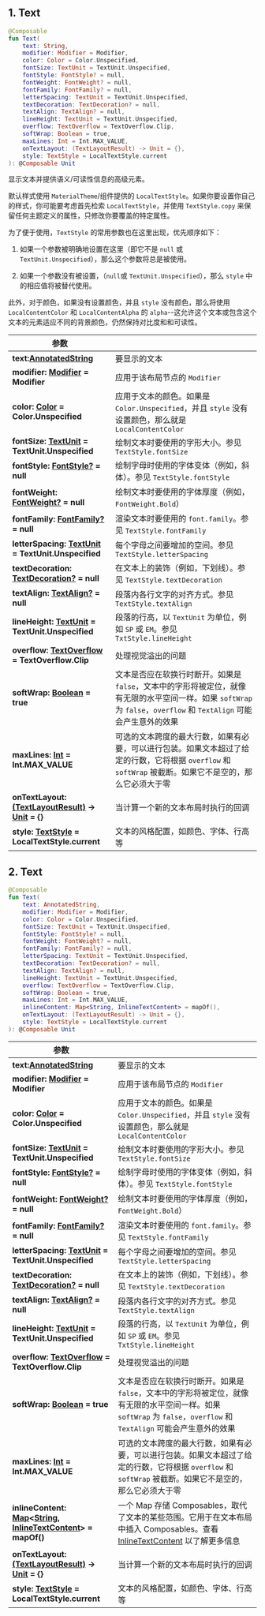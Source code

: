 ## 1. Text

``` kotlin
@Composable
fun Text(
    text: String,
    modifier: Modifier = Modifier,
    color: Color = Color.Unspecified,
    fontSize: TextUnit = TextUnit.Unspecified,
    fontStyle: FontStyle? = null,
    fontWeight: FontWeight? = null,
    fontFamily: FontFamily? = null,
    letterSpacing: TextUnit = TextUnit.Unspecified,
    textDecoration: TextDecoration? = null,
    textAlign: TextAlign? = null,
    lineHeight: TextUnit = TextUnit.Unspecified,
    overflow: TextOverflow = TextOverflow.Clip,
    softWrap: Boolean = true,
    maxLines: Int = Int.MAX_VALUE,
    onTextLayout: (TextLayoutResult) -> Unit = {},
    style: TextStyle = LocalTextStyle.current
): @Composable Unit
```

显示文本并提供语义/可读性信息的高级元素。

默认样式使用 `MaterialTheme`/组件提供的 `LocalTextStyle`。如果你要设置你自己的样式，你可能要考虑首先检索 `LocalTextStyle`，并使用 `TextStyle.copy` 来保留任何主题定义的属性，只修改你要覆盖的特定属性。

为了便于使用，`TextStyle` 的常用参数也在这里出现，优先顺序如下：

1. 如果一个参数被明确地设置在这里（即它不是 `null` 或 `TextUnit.Unspecified`），那么这个参数将总是被使用。

2. 如果一个参数没有被设置，（`null`或 `TextUnit.Unspecified`），那么 `style` 中的相应值将被替代使用。

此外，对于颜色，如果没有设置颜色，并且 `style` 没有颜色，那么将使用 `LocalContentColor` 和 `LocalContentAlpha` 的 `alpha`--这允许这个文本或包含这个文本的元素适应不同的背景颜色，仍然保持对比度和和可读性。


| 参数 | |
| ----| ----- |
| **text:[AnnotatedString](https://developer.android.com/reference/kotlin/androidx/compose/ui/text/AnnotatedString)** | 要显示的文本 |
| **modifier: [Modifier](https://developer.android.com/reference/kotlin/androidx/compose/ui/Modifier) = Modifier** | 应用于该布局节点的 `Modifier` |
| **color: [Color](https://developer.android.com/reference/kotlin/androidx/compose/ui/graphics/Color) = Color.Unspecified** | 应用于文本的颜色。如果是 `Color.Unspecified`，并且 `style` 没有设置颜色，那么就是 `LocalContentColor` |
| **fontSize: [TextUnit](https://developer.android.com/reference/kotlin/androidx/compose/ui/unit/TextUnit) = TextUnit.Unspecified** | 绘制文本时要使用的字形大小。参见 `TextStyle.fontSize` |
| **fontStyle: [FontStyle?](https://developer.android.com/reference/kotlin/androidx/compose/ui/text/font/FontStyle) = null** | 绘制字母时使用的字体变体（例如，斜体）。参见 `TextStyle.fontStyle` |
| **fontWeight: [FontWeight?](https://developer.android.com/reference/kotlin/androidx/compose/ui/text/font/FontWeight) = null** | 绘制文本时要使用的字体厚度（例如，`FontWeight.Bold`） |
| **fontFamily: [FontFamily?](https://developer.android.com/reference/kotlin/androidx/compose/ui/text/font/FontFamily) = null** | 渲染文本时要使用的 `font.family`。参见 `TextStyle.fontFamily`|
| **letterSpacing: [TextUnit](https://developer.android.com/reference/kotlin/androidx/compose/ui/unit/TextUnit) = TextUnit.Unspecified** | 每个字母之间要增加的空间。参见 `TextStyle.letterSpacing` |
| **textDecoration: [TextDecoration?](https://developer.android.com/reference/kotlin/androidx/compose/ui/text/style/TextDecoration) = null** | 在文本上的装饰（例如，下划线）。参见 `TextStyle.textDecoration` |
| **textAlign: [TextAlign?](https://developer.android.com/reference/kotlin/androidx/compose/ui/text/style/TextAlign) = null** | 段落内各行文字的对齐方式。参见 `TextStyle.textAlign` |
| **lineHeight: [TextUnit](https://developer.android.com/reference/kotlin/androidx/compose/ui/unit/TextUnit) = TextUnit.Unspecified** | 段落的行高，以 `TextUnit` 为单位，例如 `SP` 或 `EM`。参见 `TxtStyle.lineHeight` |
| **overflow: [TextOverflow](https://developer.android.com/reference/kotlin/androidx/compose/ui/text/style/TextOverflow) = TextOverflow.Clip** | 处理视觉溢出的问题 |
| **softWrap: [Boolean](https://kotlinlang.org/api/latest/jvm/stdlib/kotlin/-boolean/index.html) = true** | 文本是否应在软换行时断开。如果是 `false`，文本中的字形将被定位，就像有无限的水平空间一样。如果 `softWrap` 为 `false`，`overflow` 和 `TextAlign` 可能会产生意外的效果 |
| **maxLines: [Int](https://kotlinlang.org/api/latest/jvm/stdlib/kotlin/-int/index.html) = Int.MAX_VALUE** | 可选的文本跨度的最大行数，如果有必要，可以进行包装。如果文本超过了给定的行数，它将根据 `overflow` 和 `softWrap` 被截断。如果它不是空的，那么它必须大于零  |
| **onTextLayout: [(TextLayoutResult)](https://developer.android.com/reference/kotlin/androidx/compose/ui/text/TextLayoutResult) -> [Unit](https://kotlinlang.org/api/latest/jvm/stdlib/kotlin/-unit/index.html) = {}** | 当计算一个新的文本布局时执行的回调 |
| **style: [TextStyle](https://developer.android.com/reference/kotlin/androidx/compose/ui/text/TextStyle) = LocalTextStyle.current** | 文本的风格配置，如颜色、字体、行高等 |


## 2. Text
``` kotlin
@Composable
fun Text(
    text: AnnotatedString,
    modifier: Modifier = Modifier,
    color: Color = Color.Unspecified,
    fontSize: TextUnit = TextUnit.Unspecified,
    fontStyle: FontStyle? = null,
    fontWeight: FontWeight? = null,
    fontFamily: FontFamily? = null,
    letterSpacing: TextUnit = TextUnit.Unspecified,
    textDecoration: TextDecoration? = null,
    textAlign: TextAlign? = null,
    lineHeight: TextUnit = TextUnit.Unspecified,
    overflow: TextOverflow = TextOverflow.Clip,
    softWrap: Boolean = true,
    maxLines: Int = Int.MAX_VALUE,
    inlineContent: Map<String, InlineTextContent> = mapOf(),
    onTextLayout: (TextLayoutResult) -> Unit = {},
    style: TextStyle = LocalTextStyle.current
): @Composable Unit
```

| 参数 | |
| ----| ----- |
| **text:[AnnotatedString](https://developer.android.com/reference/kotlin/androidx/compose/ui/text/AnnotatedString)** | 要显示的文本 |
| **modifier: [Modifier](https://developer.android.com/reference/kotlin/androidx/compose/ui/Modifier) = Modifier** | 应用于该布局节点的 `Modifier` |
| **color: [Color](https://developer.android.com/reference/kotlin/androidx/compose/ui/graphics/Color) = Color.Unspecified** | 应用于文本的颜色。如果是 `Color.Unspecified`，并且 `style` 没有设置颜色，那么就是 `LocalContentColor` |
| **fontSize: [TextUnit](https://developer.android.com/reference/kotlin/androidx/compose/ui/unit/TextUnit) = TextUnit.Unspecified** | 绘制文本时要使用的字形大小。参见 `TextStyle.fontSize` |
| **fontStyle: [FontStyle?](https://developer.android.com/reference/kotlin/androidx/compose/ui/text/font/FontStyle) = null** | 绘制字母时使用的字体变体（例如，斜体）。参见 `TextStyle.fontStyle` |
| **fontWeight: [FontWeight?](https://developer.android.com/reference/kotlin/androidx/compose/ui/text/font/FontWeight) = null** | 绘制文本时要使用的字体厚度（例如，`FontWeight.Bold`） |
| **fontFamily: [FontFamily?](https://developer.android.com/reference/kotlin/androidx/compose/ui/text/font/FontFamily) = null** | 渲染文本时要使用的 `font.family`。参见 `TextStyle.fontFamily`|
| **letterSpacing: [TextUnit](https://developer.android.com/reference/kotlin/androidx/compose/ui/unit/TextUnit) = TextUnit.Unspecified** | 每个字母之间要增加的空间。参见 `TextStyle.letterSpacing` |
| **textDecoration: [TextDecoration?](https://developer.android.com/reference/kotlin/androidx/compose/ui/text/style/TextDecoration) = null** | 在文本上的装饰（例如，下划线）。参见 `TextStyle.textDecoration` |
| **textAlign: [TextAlign?](https://developer.android.com/reference/kotlin/androidx/compose/ui/text/style/TextAlign) = null** | 段落内各行文字的对齐方式。参见 `TextStyle.textAlign` |
| **lineHeight: [TextUnit](https://developer.android.com/reference/kotlin/androidx/compose/ui/unit/TextUnit) = TextUnit.Unspecified** | 段落的行高，以 `TextUnit` 为单位，例如 `SP` 或 `EM`。参见 `TxtStyle.lineHeight` |
| **overflow: [TextOverflow](https://developer.android.com/reference/kotlin/androidx/compose/ui/text/style/TextOverflow) = TextOverflow.Clip** | 处理视觉溢出的问题 |
| **softWrap: [Boolean](https://kotlinlang.org/api/latest/jvm/stdlib/kotlin/-boolean/index.html) = true** | 文本是否应在软换行时断开。如果是 `false`，文本中的字形将被定位，就像有无限的水平空间一样。如果 `softWrap` 为 `false`，`overflow` 和 `TextAlign` 可能会产生意外的效果 |
| **maxLines: [Int](https://kotlinlang.org/api/latest/jvm/stdlib/kotlin/-int/index.html) = Int.MAX_VALUE** | 可选的文本跨度的最大行数，如果有必要，可以进行包装。如果文本超过了给定的行数，它将根据 `overflow` 和 `softWrap` 被截断。如果它不是空的，那么它必须大于零  |
| **inlineContent: [Map](https://kotlinlang.org/api/latest/jvm/stdlib/kotlin.collections/-map/index.html)<[String](https://kotlinlang.org/api/latest/jvm/stdlib/kotlin/-string/index.html), [InlineTextContent](https://developer.android.com/reference/kotlin/androidx/compose/foundation/text/InlineTextContent)> = mapOf()** |一个 Map 存储 Composables，取代了文本的某些范围。它用于在文本布局中插入 Composables。查看 [InlineTextContent](https://developer.android.com/reference/kotlin/androidx/compose/foundation/text/InlineTextContent) 以了解更多信息|
| **onTextLayout: [(TextLayoutResult)](https://developer.android.com/reference/kotlin/androidx/compose/ui/text/TextLayoutResult) -> [Unit](https://kotlinlang.org/api/latest/jvm/stdlib/kotlin/-unit/index.html) = {}** | 当计算一个新的文本布局时执行的回调 |
| **style: [TextStyle](https://developer.android.com/reference/kotlin/androidx/compose/ui/text/TextStyle) = LocalTextStyle.current** | 文本的风格配置，如颜色、字体、行高等 |